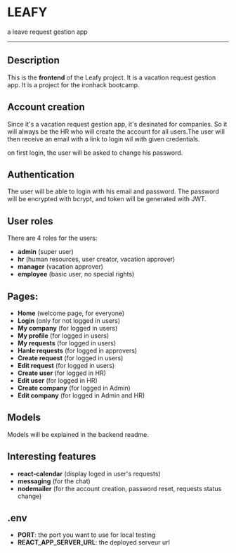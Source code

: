 <!-- create readme based on the project -->

# LEAFY 
a leave request gestion app 

---

## Description

This is the **frontend** of the Leafy project. It is a vacation request gestion app. It is a project for the ironhack bootcamp.

## Account creation

Since it's a vacation request gestion app, it's desinated for companies. So it will always be the HR who will create the account for all users.The user will then receive an email with a link to login wil with given credentials.

on first login, the user will be asked to change his password.

## Authentication

The user will be able to login with his email and password. The password will be encrypted with bcrypt, and token will be generated with JWT.


## User roles

There are 4 roles for the users:
- **admin** (super user)
- **hr** (human resources, user creator, vacation approver)
- **manager** (vacation approver)
- **employee** (basic user, no special rights)

## Pages: 

- **Home** (welcome page, for everyone)
- **Login** (only for not logged in users)
- **My company** (for logged in users)
- **My profile** (for logged in users)
- **My requests** (for logged in users)
- **Hanle requests** (for logged in approvers)
- **Create request** (for logged in users)
- **Edit request** (for logged in users)
- **Create user** (for logged in HR)
- **Edit user** (for logged in HR)
- **Create company** (for logged in Admin)
- **Edit company** (for logged in Admin and HR)

## Models
Models will be explained in the backend readme.

## Interesting features

- **react-calendar** (display loged in user's requests)
- **messaging** (for the chat)
- **nodemailer** (for the account creation, password reset, requests status change)

## .env

- **PORT**: the port you want to use for local testing
- **REACT_APP_SERVER_URL**: the deployed serveur url